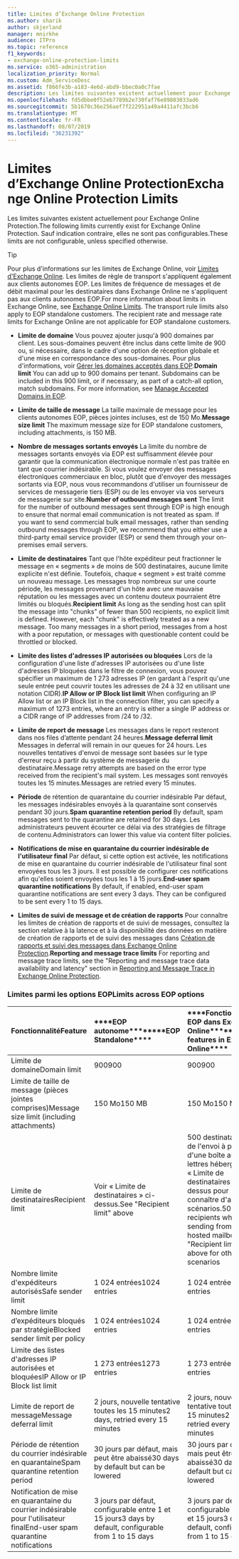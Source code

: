 ```yaml
---
title: Limites d’Exchange Online Protection
ms.author: sharik
author: skjerland
manager: mnirkhe
audience: ITPro
ms.topic: reference
f1_keywords:
- exchange-online-protection-limits
ms.service: o365-administration
localization_priority: Normal
ms.custom: Adm_ServiceDesc
ms.assetid: f866fe3b-a183-4e6d-abd9-bbec0a0c7fae
description: Les limites suivantes existent actuellement pour Exchange Online Protection. Sauf indication contraire, elles ne sont pas configurables.
ms.openlocfilehash: fd5dbbe0f52eb7789b2e730faf76e89803033ad6
ms.sourcegitcommit: 5b1670c36e256aef7f222951a49a4411afc3bcb6
ms.translationtype: MT
ms.contentlocale: fr-FR
ms.lasthandoff: 08/07/2019
ms.locfileid: "36231392"
---
```

# <a name="exchange-online-protection-limits"></a><span data-ttu-id="f6fbb-104">Limites d’Exchange Online Protection</span><span class="sxs-lookup"><span data-stu-id="f6fbb-104">Exchange Online Protection Limits</span></span>

<span data-ttu-id="f6fbb-105">Les limites suivantes existent actuellement pour Exchange Online Protection.</span><span class="sxs-lookup"><span data-stu-id="f6fbb-105">The following limits currently exist for Exchange Online Protection.</span></span> <span data-ttu-id="f6fbb-106">Sauf indication contraire, elles ne sont pas configurables.</span><span class="sxs-lookup"><span data-stu-id="f6fbb-106">These limits are not configurable, unless specified otherwise.</span></span> 
  
> [!TIP]
> <span data-ttu-id="f6fbb-p103">Pour plus d'informations sur les limites de Exchange Online, voir [Limites d'Exchange Online](../exchange-online-service-description/exchange-online-limits.md). Les limites de règle de transport s'appliquent également aux clients autonomes EOP. Les limites de fréquence de messages et de débit maximal pour les destinataires dans Exchange Online ne s'appliquent pas aux clients autonomes EOP.</span><span class="sxs-lookup"><span data-stu-id="f6fbb-p103">For more information about limits in Exchange Online, see [Exchange Online Limits](../exchange-online-service-description/exchange-online-limits.md). The transport rule limits also apply to EOP standalone customers. The recipient rate and message rate limits for Exchange Online are not applicable for EOP standalone customers.</span></span> 
  
- <span data-ttu-id="f6fbb-p104">**Limite de domaine** Vous pouvez ajouter jusqu'à 900 domaines par client. Les sous-domaines peuvent être inclus dans cette limite de 900 ou, si nécessaire, dans le cadre d'une option de réception globale et d'une mise en correspondance des sous-domaines. Pour plus d'informations, voir [Gérer les domaines acceptés dans EOP](https://go.microsoft.com/fwlink/p/?LinkId=282239).</span><span class="sxs-lookup"><span data-stu-id="f6fbb-p104">**Domain limit** You can add up to 900 domains per tenant. Subdomains can be included in this 900 limit, or if necessary, as part of a catch-all option, match subdomains. For more information, see [Manage Accepted Domains in EOP](https://go.microsoft.com/fwlink/p/?LinkId=282239).</span></span>
    
- <span data-ttu-id="f6fbb-113">**Limite de taille de message** La taille maximale de message pour les clients autonomes EOP, pièces jointes incluses, est de 150 Mo.</span><span class="sxs-lookup"><span data-stu-id="f6fbb-113">**Message size limit** The maximum message size for EOP standalone customers, including attachments, is 150 MB.</span></span> 
    
- <span data-ttu-id="f6fbb-p105">**Nombre de messages sortants envoyés** La limite du nombre de messages sortants envoyés via EOP est suffisamment élevée pour garantir que la communication électronique normale n'est pas traitée en tant que courrier indésirable. Si vous voulez envoyer des messages électroniques commerciaux en bloc, plutôt que d'envoyer des messages sortants via EOP, nous vous recommandons d'utiliser un fournisseur de services de messagerie tiers (ESP) ou de les envoyer via vos serveurs de messagerie sur site.</span><span class="sxs-lookup"><span data-stu-id="f6fbb-p105">**Number of outbound messages sent** The limit for the number of outbound messages sent through EOP is high enough to ensure that normal email communication is not treated as spam. If you want to send commercial bulk email messages, rather than sending outbound messages through EOP, we recommend that you either use a third-party email service provider (ESP) or send them through your on-premises email servers.</span></span> 
    
- <span data-ttu-id="f6fbb-p106">**Limite de destinataires** Tant que l'hôte expéditeur peut fractionner le message en « segments » de moins de 500 destinataires, aucune limite explicite n'est définie. Toutefois, chaque « segment » est traité comme un nouveau message. Les messages trop nombreux sur une courte période, les messages provenant d'un hôte avec une mauvaise réputation ou les messages avec un contenu douteux pourraient être limités ou bloqués.</span><span class="sxs-lookup"><span data-stu-id="f6fbb-p106">**Recipient limit** As long as the sending host can split the message into "chunks" of fewer than 500 recipients, no explicit limit is defined. However, each "chunk" is effectively treated as a new message. Too many messages in a short period, messages from a host with a poor reputation, or messages with questionable content could be throttled or blocked.</span></span> 
    
- <span data-ttu-id="f6fbb-119">**Limite des listes d'adresses IP autorisées ou bloquées** Lors de la configuration d'une liste d'adresses IP autorisées ou d'une liste d'adresses IP bloquées dans le filtre de connexion, vous pouvez spécifier un maximum de 1 273 adresses IP (en gardant à l'esprit qu'une seule entrée peut couvrir toutes les adresses de 24 à 32 en utilisant une notation CIDR).</span><span class="sxs-lookup"><span data-stu-id="f6fbb-119">**IP Allow or IP Block list limit** When configuring an IP Allow list or an IP Block list in the connection filter, you can specify a maximum of 1273 entries, where an entry is either a single IP address or a CIDR range of IP addresses from /24 to /32.</span></span> 
    
- <span data-ttu-id="f6fbb-120">**Limite de report de message** Les messages dans le report resteront dans nos files d’attente pendant 24 heures.</span><span class="sxs-lookup"><span data-stu-id="f6fbb-120">**Message deferral limit** Messages in deferral will remain in our queues for 24 hours.</span></span> <span data-ttu-id="f6fbb-121">Les nouvelles tentatives d'envoi de message sont basées sur le type d'erreur reçu à partir du système de messagerie du destinataire.</span><span class="sxs-lookup"><span data-stu-id="f6fbb-121">Message retry attempts are based on the error type received from the recipient's mail system.</span></span> <span data-ttu-id="f6fbb-122">Les messages sont renvoyés toutes les 15 minutes.</span><span class="sxs-lookup"><span data-stu-id="f6fbb-122">Messages are retried every 15 minutes.</span></span> 
    
- <span data-ttu-id="f6fbb-123">**Période** de rétention de quarantaine du courrier indésirable Par défaut, les messages indésirables envoyés à la quarantaine sont conservés pendant 30 jours.</span><span class="sxs-lookup"><span data-stu-id="f6fbb-123">**Spam quarantine retention period** By default, spam messages sent to the quarantine are retained for 30 days.</span></span> <span data-ttu-id="f6fbb-124">Les administrateurs peuvent écourter ce délai via des stratégies de filtrage de contenu.</span><span class="sxs-lookup"><span data-stu-id="f6fbb-124">Administrators can lower this value via content filter policies.</span></span> 
    
- <span data-ttu-id="f6fbb-p109">**Notifications de mise en quarantaine du courrier indésirable de l'utilisateur final** Par défaut, si cette option est activée, les notifications de mise en quarantaine du courrier indésirable de l'utilisateur final sont envoyées tous les 3 jours. Il est possible de configurer ces notifications afin qu'elles soient envoyées tous les 1 à 15 jours.</span><span class="sxs-lookup"><span data-stu-id="f6fbb-p109">**End-user spam quarantine notifications** By default, if enabled, end-user spam quarantine notifications are sent every 3 days. They can be configured to be sent every 1 to 15 days.</span></span> 
    
- <span data-ttu-id="f6fbb-127">**Limites de suivi de message et de création de rapports** Pour connaître les limites de création de rapports et de suivi de messages, consultez la section relative à la latence et à la disponibilité des données en matière de création de rapports et de suivi des messages dans [Création de rapports et suivi des messages dans Exchange Online Protection](https://go.microsoft.com/fwlink/?LinkId=394248).</span><span class="sxs-lookup"><span data-stu-id="f6fbb-127">**Reporting and message trace limits** For reporting and message trace limits, see the "Reporting and message trace data availability and latency" section in [Reporting and Message Trace in Exchange Online Protection](https://go.microsoft.com/fwlink/?LinkId=394248).</span></span>
    
### <a name="limits-across-eop-options"></a><span data-ttu-id="f6fbb-128">Limites parmi les options EOP</span><span class="sxs-lookup"><span data-stu-id="f6fbb-128">Limits across EOP options</span></span>

|<span data-ttu-id="f6fbb-129">**Fonctionnalité**</span><span class="sxs-lookup"><span data-stu-id="f6fbb-129">**Feature**</span></span>|<span data-ttu-id="f6fbb-130">\*\*\*\*EOP autonome\*\*\*\*</span><span class="sxs-lookup"><span data-stu-id="f6fbb-130">\*\*\*\*EOP Standalone\*\*\*\*</span></span>|<span data-ttu-id="f6fbb-131">\*\*\*\*Fonctionnalités EOP dans Exchange Online\*\*\*\*</span><span class="sxs-lookup"><span data-stu-id="f6fbb-131">\*\*\*\*EOP features in Exchange Online\*\*\*\*</span></span>|<span data-ttu-id="f6fbb-132">\*\*\*\*Licence d'accès client Exchange Enterprise avec services\*\*\*\*</span><span class="sxs-lookup"><span data-stu-id="f6fbb-132">\*\*\*\*Exchange Enterprise CAL with Services\*\*\*\*</span></span>|
|:-----|:-----|:-----|:-----|
|<span data-ttu-id="f6fbb-133">Limite de domaine</span><span class="sxs-lookup"><span data-stu-id="f6fbb-133">Domain limit</span></span>  <br/> |<span data-ttu-id="f6fbb-134">900</span><span class="sxs-lookup"><span data-stu-id="f6fbb-134">900</span></span>  <br/> |<span data-ttu-id="f6fbb-135">900</span><span class="sxs-lookup"><span data-stu-id="f6fbb-135">900</span></span>  <br/> |<span data-ttu-id="f6fbb-136">900</span><span class="sxs-lookup"><span data-stu-id="f6fbb-136">900</span></span>  <br/> |
|<span data-ttu-id="f6fbb-137">Limite de taille de message (pièces jointes comprises)</span><span class="sxs-lookup"><span data-stu-id="f6fbb-137">Message size limit (including attachments)</span></span>  <br/> |<span data-ttu-id="f6fbb-138">150 Mo</span><span class="sxs-lookup"><span data-stu-id="f6fbb-138">150 MB</span></span>  <br/> |<span data-ttu-id="f6fbb-139">150 Mo</span><span class="sxs-lookup"><span data-stu-id="f6fbb-139">150 MB</span></span>  <br/> |<span data-ttu-id="f6fbb-140">150 Mo</span><span class="sxs-lookup"><span data-stu-id="f6fbb-140">150 MB</span></span>  <br/> |
|<span data-ttu-id="f6fbb-141">Limite de destinataires</span><span class="sxs-lookup"><span data-stu-id="f6fbb-141">Recipient limit</span></span>  <br/> |<span data-ttu-id="f6fbb-142">Voir « Limite de destinataires » ci-dessus.</span><span class="sxs-lookup"><span data-stu-id="f6fbb-142">See "Recipient limit" above</span></span>  <br/> |<span data-ttu-id="f6fbb-143">500 destinataires lors de l'envoi à partir d'une boîte aux lettres hébergée. Voir « Limite de destinataires » ci-dessus pour connaître d'autres scénarios.</span><span class="sxs-lookup"><span data-stu-id="f6fbb-143">500 recipients when sending from a hosted mailbox; see "Recipient limit" above for other scenarios</span></span>  <br/> |<span data-ttu-id="f6fbb-144">Voir « Limite de destinataires » ci-dessus.</span><span class="sxs-lookup"><span data-stu-id="f6fbb-144">See "Recipient limit" above</span></span>  <br/> |
|<span data-ttu-id="f6fbb-145">Nombre limite d'expéditeurs autorisés</span><span class="sxs-lookup"><span data-stu-id="f6fbb-145">Safe sender limit</span></span>  <br/> |<span data-ttu-id="f6fbb-146">1 024 entrées</span><span class="sxs-lookup"><span data-stu-id="f6fbb-146">1024 entries</span></span>  <br/> |<span data-ttu-id="f6fbb-147">1 024 entrées</span><span class="sxs-lookup"><span data-stu-id="f6fbb-147">1024 entries</span></span>  <br/> ||
|<span data-ttu-id="f6fbb-148">Nombre limite d’expéditeurs bloqués par stratégie</span><span class="sxs-lookup"><span data-stu-id="f6fbb-148">Blocked sender limit per policy</span></span>  <br/> |<span data-ttu-id="f6fbb-149">1 024 entrées</span><span class="sxs-lookup"><span data-stu-id="f6fbb-149">1024 entries</span></span>  <br/> |<span data-ttu-id="f6fbb-150">1 024 entrées</span><span class="sxs-lookup"><span data-stu-id="f6fbb-150">1024 entries</span></span>  <br/> ||
|<span data-ttu-id="f6fbb-151">Limite des listes d'adresses IP autorisées et bloquées</span><span class="sxs-lookup"><span data-stu-id="f6fbb-151">IP Allow or IP Block list limit</span></span>  <br/> |<span data-ttu-id="f6fbb-152">1 273 entrées</span><span class="sxs-lookup"><span data-stu-id="f6fbb-152">1273 entries</span></span>  <br/> |<span data-ttu-id="f6fbb-153">1 273 entrées</span><span class="sxs-lookup"><span data-stu-id="f6fbb-153">1273 entries</span></span>  <br/> |<span data-ttu-id="f6fbb-154">1 273 entrées</span><span class="sxs-lookup"><span data-stu-id="f6fbb-154">1273 entries</span></span>  <br/> |
|<span data-ttu-id="f6fbb-155">Limite de report de message</span><span class="sxs-lookup"><span data-stu-id="f6fbb-155">Message deferral limit</span></span>  <br/> |<span data-ttu-id="f6fbb-156">2 jours, nouvelle tentative toutes les 15 minutes</span><span class="sxs-lookup"><span data-stu-id="f6fbb-156">2 days, retried every 15 minutes</span></span>  <br/> |<span data-ttu-id="f6fbb-157">2 jours, nouvelle tentative toutes les 15 minutes</span><span class="sxs-lookup"><span data-stu-id="f6fbb-157">2 days, retried every 15 minutes</span></span>  <br/> |<span data-ttu-id="f6fbb-158">2 jours, nouvelle tentative toutes les 15 minutes</span><span class="sxs-lookup"><span data-stu-id="f6fbb-158">2 days, retried every 15 minutes</span></span>  <br/> |
|<span data-ttu-id="f6fbb-159">Période de rétention du courrier indésirable en quarantaine</span><span class="sxs-lookup"><span data-stu-id="f6fbb-159">Spam quarantine retention period</span></span>  <br/> |<span data-ttu-id="f6fbb-160">30 jours par défaut, mais peut être abaissé</span><span class="sxs-lookup"><span data-stu-id="f6fbb-160">30 days by default but can be lowered</span></span>  <br/> |<span data-ttu-id="f6fbb-161">30 jours par défaut, mais peut être abaissé</span><span class="sxs-lookup"><span data-stu-id="f6fbb-161">30 days by default but can be lowered</span></span>  <br/> |<span data-ttu-id="f6fbb-162">30 jours par défaut, mais peut être abaissé</span><span class="sxs-lookup"><span data-stu-id="f6fbb-162">30 days by default but can be lowered</span></span>  <br/> |
|<span data-ttu-id="f6fbb-163">Notification de mise en quarantaine du courrier indésirable pour l'utilisateur final</span><span class="sxs-lookup"><span data-stu-id="f6fbb-163">End-user spam quarantine notifications</span></span>  <br/> |<span data-ttu-id="f6fbb-164">3 jours par défaut, configurable entre 1 et 15 jours</span><span class="sxs-lookup"><span data-stu-id="f6fbb-164">3 days by default, configurable from 1 to 15 days</span></span>  <br/> |<span data-ttu-id="f6fbb-165">3 jours par défaut, configurable entre 1 et 15 jours</span><span class="sxs-lookup"><span data-stu-id="f6fbb-165">3 days by default, configurable from 1 to 15 days</span></span>  <br/> |<span data-ttu-id="f6fbb-166">3 jours par défaut, configurable entre 1 et 15 jours</span><span class="sxs-lookup"><span data-stu-id="f6fbb-166">3 days by default, configurable from 1 to 15 days</span></span>  <br/> |
   

